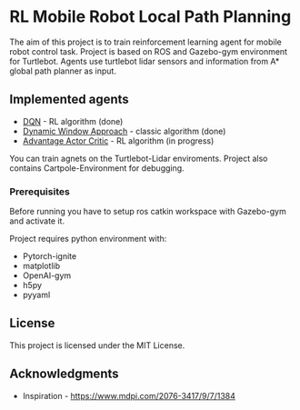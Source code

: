 # RL Mobile Robot Local Path Planning

The aim of this project is to train reinforcement learning agent for mobile robot control task. Project is based on ROS and Gazebo-gym environment for Turtlebot.
Agents use turtlebot lidar sensors and information from A* global path planner as input.

## Implemented agents

* [DQN](arxiv.org/abs/1312.5602) - RL algorithm (done)
* [Dynamic Window Approach](researchgate.net/publication/3344494_The_Dynamic_Window_Approach_to_Collision_Avoidance) - classic algorithm (done)
* [Advantage Actor Critic](papers.nips.cc/paper/1786-actor-critic-algorithms.pdf) - RL algorithm (in progress)

You can train agnets on the Turtlebot-Lidar enviroments. Project also contains Cartpole-Environment for debugging.

### Prerequisites

Before running you have to setup ros catkin workspace with Gazebo-gym and activate it.

Project requires python environment with:

* Pytorch-ignite
* matplotlib
* OpenAI-gym
* h5py
* pyyaml

## License

This project is licensed under the MIT License.

## Acknowledgments

* Inspiration - https://www.mdpi.com/2076-3417/9/7/1384

